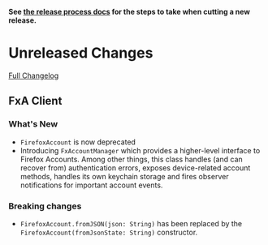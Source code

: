 **See [the release process docs](docs/howtos/cut-a-new-release.md) for the steps to take when cutting a new release.**

# Unreleased Changes

[Full Changelog](https://github.com/mozilla/application-services/compare/v0.50.2...master)

## FxA Client

### What's New

- `FirefoxAccount` is now deprecated
- Introducing `FxAccountManager` which provides a higher-level interface to Firefox Accounts. Among other things, this class handles (and can recover from) authentication errors, exposes device-related account methods, handles its own keychain storage and fires observer notifications for important account events.

### Breaking changes

- `FirefoxAccount.fromJSON(json: String)` has been replaced by the `FirefoxAccount(fromJsonState: String)` constructor.

